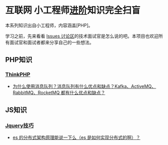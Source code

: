 # 互联网 小工程师[进阶](http://www.linuxphp.cn)知识完全扫盲

本系列知识出自小工程师，内容涵盖\[PHP\]。

学习之前，先来看看 [Issues 讨论区](https://github.com/doocs/advanced-java/issues/9#issue-394275038)的技术面试官是怎么说的吧。本项目也欢迎所有面试官和面试者都来分享自己的一些想法。

## PHP知识

### [ThinkPHP](/docs/ThinkPHP/README.md)

* [为什么使用消息队列？消息队列有什么优点和缺点？Kafka、ActiveMQ、RabbitMQ、RocketMQ 都有什么优点和缺点？](/docs/high-concurrency/why-mq.md)

## JS知识

### [Jquery技巧](/docs/Js/README.md)

* [es 的分布式架构原理能说一下么（es 是如何实现分布式的啊）？](/docs/high-concurrency/es-architecture.md)



